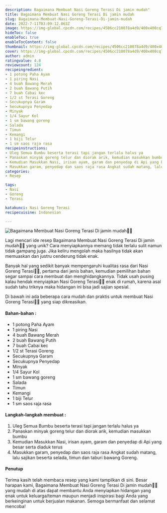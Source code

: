 ```yaml
---
description: Bagaimana Membuat Nasi Goreng Terasi Di jamin mudah"
title: Bagaimana Membuat Nasi Goreng Terasi Di jamin mudah
slug: Bagaimana-Membuat-Nasi-Goreng-Terasi-Di-jamin-mudah
date: 2022-7-11T03:09:12.063Z
image: https://img-global.cpcdn.com/recipes/4506cc210078a4d9/400x400cq70/photo.jpg
hideToc: false
enableToc: true
enableTocContent: false
thumbnail: https://img-global.cpcdn.com/recipes/4506cc210078a4d9/400x400cq70/photo.jpg
cover: https://img-global.cpcdn.com/recipes/4506cc210078a4d9/400x400cq70/photo.jpg
author: admin
ratingvalue: 4.8
reviewcount: 124
recipeingredient:
- 1 potong Paha Ayam
- 1 piring Nasi
- 4 buah Bawang Merah
- 2 buah Bawang Putih
- 7 buah Cabai kec
- 1/2 st Terasi Goreng
- Secukupnya Garam
- Secukupnya Penyedap
- Minyak
- 1/4 Sayur Kol
- 1 sm bawang goreng
- Salada
- Timun
- Kemangi
- 1 biji Telur
- 1 sm saos raja rasa
recipeinstructions:
- Uleg Semua Bumbu beserta terasi tapi jangan terlalu halus ya
- Panaskan minyak goreng telur dan diorak arik, kemudian masukkan bumbu
- Kemudian Masukkan Nasi, irisan ayam, garam dan penyedap di Api yang besar serta diaduk terus
- Masukkan garam, penyedap dan saos raja rasa Angkat sudah matang, lalu sajikan beserta selada, timun dan taburi bawang Goreng.
categories:
- Resep

tags:
- Nasi
- Goreng
- Terasi

katakunci: Nasi Goreng Terasi
recipecuisine: Indonesian

---
```


![Bagaimana Membuat Nasi Goreng Terasi Di jamin mudah👩‍🍳](https://img-global.cpcdn.com/recipes/4506cc210078a4d9/400x400cq70/photo.jpg)

Lagi mencari ide resep Bagaimana Membuat Nasi Goreng Terasi Di jamin mudah👩‍🍳 yang unik? Cara menyiapkannya memang tidak terlalu sulit namun tidak gampang juga. Jika keliru mengolah maka hasilnya tidak akan memuaskan dan justru cenderung tidak enak.

Banyak hal yang sedikit banyak mempengaruhi kualitas rasa dari Nasi Goreng Terasi👩‍🍳, pertama dari jenis bahan, kemudian pemilihan bahan segar sampai cara membuat dan menghidangkannya. Tidak usah pusing kalau hendak menyiapkan Nasi Goreng Terasi👩‍🍳 enak di rumah, karena asal sudah tahu triknya maka hidangan ini bisa jadi sajian spesial.

Di bawah ini ada beberapa cara mudah dan praktis untuk membuat Nasi Goreng Terasi👩‍🍳 yang siap dikreasikan.

<!--inarticleads1-->

#### Bahan-bahan :

- 1 potong Paha Ayam
- 1 piring Nasi
- 4 buah Bawang Merah
- 2 buah Bawang Putih
- 7 buah Cabai kec
- 1/2 st Terasi Goreng
- Secukupnya Garam
- Secukupnya Penyedap
- Minyak
- 1/4 Sayur Kol
- 1 sm bawang goreng
- Salada
- Timun
- Kemangi
- 1 biji Telur
- 1 sm saos raja rasa

<!--inarticleads2-->

#### Langkah-langkah membuat :

1. Uleg Semua Bumbu beserta terasi tapi jangan terlalu halus ya
1. Panaskan minyak goreng telur dan diorak arik, kemudian masukkan bumbu
1. Kemudian Masukkan Nasi, irisan ayam, garam dan penyedap di Api yang besar serta diaduk terus
1. Masukkan garam, penyedap dan saos raja rasa Angkat sudah matang, lalu sajikan beserta selada, timun dan taburi bawang Goreng.

#### Penutup

Terima kasih telah membaca resep yang kami tampilkan di sini. Besar harapan kami, Bagaimana Membuat Nasi Goreng Terasi Di jamin mudah👩‍🍳 yang mudah di atas dapat membantu Anda menyiapkan hidangan yang enak untuk keluarga/teman maupun menjadi inspirasi bagi Anda yang berkeinginan untuk berjualan makanan. Semoga bermanfaat dan selamat mencoba!